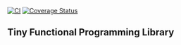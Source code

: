 [![CI](https://github.com/FrancoMelandri/tiny-fp/actions/workflows/ci.yaml/badge.svg)](https://github.com/FrancoMelandri/tiny-fp/actions/workflows/ci.yaml/badge.svg)
[![Coverage Status](https://coveralls.io/repos/github/FrancoMelandri/tiny-fp/badge.svg?branch=main)](https://coveralls.io/github/FrancoMelandri/tiny-fp?branch=main)

## Tiny Functional Programming Library